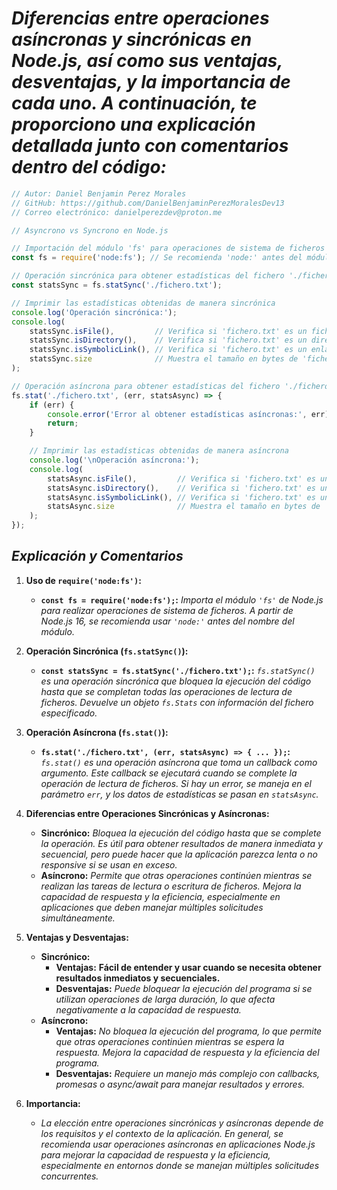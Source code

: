 <!-- Autor: Daniel Benjamin Perez Morales -->
<!-- GitHub: https://github.com/DanielBenjaminPerezMoralesDev13 -->
<!-- Gitlab: https://gitlab.com/DanielBenjaminPerezMoralesDev13 -->
<!-- Correo electrónico: danielperezdev@proton.me -->

# ***Diferencias entre operaciones asíncronas y sincrónicas en Node.js, así como sus ventajas, desventajas, y la importancia de cada uno. A continuación, te proporciono una explicación detallada junto con comentarios dentro del código:***

```javascript
// Autor: Daniel Benjamin Perez Morales
// GitHub: https://github.com/DanielBenjaminPerezMoralesDev13
// Correo electrónico: danielperezdev@proton.me 

// Asyncrono vs Syncrono en Node.js

// Importación del módulo 'fs' para operaciones de sistema de ficheros
const fs = require('node:fs'); // Se recomienda 'node:' antes del módulo nativo a partir de Node.js 16

// Operación sincrónica para obtener estadísticas del fichero './fichero.txt'
const statsSync = fs.statSync('./fichero.txt');

// Imprimir las estadísticas obtenidas de manera sincrónica
console.log('Operación sincrónica:');
console.log(
    statsSync.isFile(),         // Verifica si 'fichero.txt' es un fichero
    statsSync.isDirectory(),    // Verifica si 'fichero.txt' es un directorio
    statsSync.isSymbolicLink(), // Verifica si 'fichero.txt' es un enlace simbólico
    statsSync.size              // Muestra el tamaño en bytes de 'fichero.txt'
);

// Operación asíncrona para obtener estadísticas del fichero './fichero.txt'
fs.stat('./fichero.txt', (err, statsAsync) => {
    if (err) {
        console.error('Error al obtener estadísticas asíncronas:', err);
        return;
    }

    // Imprimir las estadísticas obtenidas de manera asíncrona
    console.log('\nOperación asíncrona:');
    console.log(
        statsAsync.isFile(),         // Verifica si 'fichero.txt' es un fichero
        statsAsync.isDirectory(),    // Verifica si 'fichero.txt' es un directorio
        statsAsync.isSymbolicLink(), // Verifica si 'fichero.txt' es un enlace simbólico
        statsAsync.size              // Muestra el tamaño en bytes de 'fichero.txt'
    );
});

```

## ***Explicación y Comentarios***

1. **Uso de `require('node:fs')`:**
   - **`const fs = require('node:fs');`:** *Importa el módulo `'fs'` de Node.js para realizar operaciones de sistema de ficheros. A partir de Node.js 16, se recomienda usar `'node:'` antes del nombre del módulo.*

2. **Operación Sincrónica (`fs.statSync()`):**
   - **`const statsSync = fs.statSync('./fichero.txt');`:** *`fs.statSync()` es una operación sincrónica que bloquea la ejecución del código hasta que se completan todas las operaciones de lectura de ficheros. Devuelve un objeto `fs.Stats` con información del fichero especificado.*

3. **Operación Asíncrona (`fs.stat()`):**
   - **`fs.stat('./fichero.txt', (err, statsAsync) => { ... });`:** *`fs.stat()` es una operación asíncrona que toma un callback como argumento. Este callback se ejecutará cuando se complete la operación de lectura de ficheros. Si hay un error, se maneja en el parámetro `err`, y los datos de estadísticas se pasan en `statsAsync`.*

4. **Diferencias entre Operaciones Sincrónicas y Asíncronas:**
   - **Sincrónico:** *Bloquea la ejecución del código hasta que se complete la operación. Es útil para obtener resultados de manera inmediata y secuencial, pero puede hacer que la aplicación parezca lenta o no responsive si se usan en exceso.*
   - **Asíncrono:** *Permite que otras operaciones continúen mientras se realizan las tareas de lectura o escritura de ficheros. Mejora la capacidad de respuesta y la eficiencia, especialmente en aplicaciones que deben manejar múltiples solicitudes simultáneamente.*

5. **Ventajas y Desventajas:**
   - **Sincrónico:**
     - **Ventajas:** **Fácil de entender y usar cuando se necesita obtener resultados inmediatos y secuenciales.**
     - **Desventajas:** *Puede bloquear la ejecución del programa si se utilizan operaciones de larga duración, lo que afecta negativamente a la capacidad de respuesta.*
   - **Asíncrono:**
     - **Ventajas:** *No bloquea la ejecución del programa, lo que permite que otras operaciones continúen mientras se espera la respuesta. Mejora la capacidad de respuesta y la eficiencia del programa.*
     - **Desventajas:** *Requiere un manejo más complejo con callbacks, promesas o async/await para manejar resultados y errores.*

6. **Importancia:**
   - *La elección entre operaciones sincrónicas y asíncronas depende de los requisitos y el contexto de la aplicación. En general, se recomienda usar operaciones asíncronas en aplicaciones Node.js para mejorar la capacidad de respuesta y la eficiencia, especialmente en entornos donde se manejan múltiples solicitudes concurrentes.*
